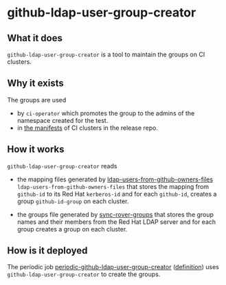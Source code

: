 # github-ldap-user-group-creator

## What it does

`github-ldap-user-group-creator` is a tool to maintain the groups on CI clusters.


## Why it exists

The groups are used
- by `ci-operator` which promotes the group to the admins of the namespace created for the test.
- in [the manifests](https://github.com/openshift/release/tree/master/clusters) of CI clusters
  in the release repo.

## How it works

`github-ldap-user-group-creator` reads 
- the mapping files generated by [ldap-users-from-github-owners-files](../ldap-users-from-github-owners-files) `ldap-users-from-github-owners-files`
that stores the mapping from `github-id` to its Red Hat `kerberos-id` and for each `github-id`, creates a group `github-id-group`
on each cluster.

- the groups file generated by [sync-rover-groups](../sync-rover-groups) that stores the group names and their members from 
the Red Hat LDAP server and for each group creates a group on each cluster.

## How is it deployed

The periodic
job [periodic-github-ldap-user-group-creator](https://deck-internal-ci.apps.ci.l2s4.p1.openshiftapps.com/?job=periodic-github-ldap-user-group-creator) ([definition](https://github.com/openshift/release/blob/master/ci-operator/jobs/infra-periodics.yaml))
uses `github-ldap-user-group-creator` to create the groups.
